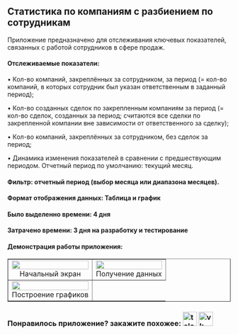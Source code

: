 <h2>Статистика по компаниям с разбиением по сотрудникам</h2>
Приложение предназначено для отслеживания ключевых показателей, связанных с работой сотрудников в сфере продаж.
<h4>Отслеживаемые показатели:</h4>
<p>• Кол-во компаний, закреплённых за сотрудником, за период (= кол-во компаний, в которых сотрудник был указан ответственным в заданный период);</p>
<p>• Кол-во созданных сделок по закрепленным компаниям за период (= кол-во сделок, созданных за период; считаются все сделки по закрепленной компании вне зависимости от ответственного за сделку);</p>
<p>• Кол-во компаний, закреплённых за сотрудником, без сделок за период;</p>
<p>• Динамика изменения показателей в сравнении с предшествующим периодом. Отчетный период по умолчанию: текущий месяц.</p>
<h4>Фильтр: отчетный период (выбор месяца или диапазона месяцев).</h4>
<h4>Формат отображения данных: Таблица и график</h4>
<h4>Было выделенно времени: 4 дня</h4>
<h4>Затрачено времени: 3 дня на разработку и тестирование</h4>
<h4>Демонстрация работы приложения:</h4>
<table width="100%" cellSpacing="1" cellpadding="1" border="1">
  <tr>
    <td><img  width="100%" src="https://github.com/user-attachments/assets/eb2ac5f8-aafe-47c7-8015-e764c853f980"><div align="center">Начальный экран</div></td>
    <td><img  width="100%" src="https://github.com/user-attachments/assets/c5d02c81-e9fa-42e4-b9ad-0fc2ac76267a"><div align="center">Получение данных</div></td>
  </tr>
  <tr>
    <td><img  width="100%" src="https://github.com/user-attachments/assets/085b06cf-7501-421c-8916-9a9ccec9c880"><div align="center">Построение графиков</div></td>
  </tr>
</table>
<h3>Понравилось приложение? закажите похожее: <a target="_blank" href="https://t.me/timofey_bitrix24"><img alt="telegram"  width="32px" height="32px" title="telegram" src="https://github.com/user-attachments/assets/9092b79a-c4e0-45e0-af75-86ce4ad47b8b"></a> <a target="_blank" href="https://vk.com/timofey_bitrix24"><img  width="32px" height="32px" alt="vk" title="vk" src="https://github.com/user-attachments/assets/93ea1801-dd33-43ad-99c1-79c41c8ddfbd"></a></h3>
